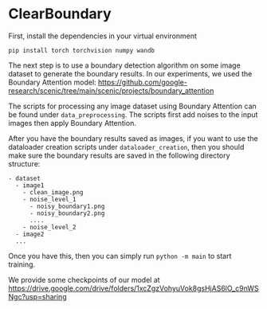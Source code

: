 # ClearBoundary

First, install the dependencies in your virtual environment

```
pip install torch torchvision numpy wandb
```

The next step is to use a boundary detection algorithm on some image dataset to generate the boundary results. In our experiments, we used the Boundary Attention model:
https://github.com/google-research/scenic/tree/main/scenic/projects/boundary_attention

The scripts for processing any image dataset using Boundary Attention can be found under `data_preprocessing`. The scripts first add noises to the input images then apply Boundary Attention.

After you have the boundary results saved as images, if you want to use the dataloader creation scripts under `dataloader_creation`, then you should make sure the boundary results are saved in the following directory structure:

```
- dataset
  - image1
    - clean_image.png
    - noise_level_1
      - noisy_boundary1.png
      - noisy_boundary2.png
      ....
    - noise_level_2
  - image2
  ...
```

Once you have this, then you can simply run `python -m main` to start training. 

We provide some checkpoints of our model at https://drive.google.com/drive/folders/1xcZgzVohyuVok8gsHjAS6lO_c9nWSNgc?usp=sharing
